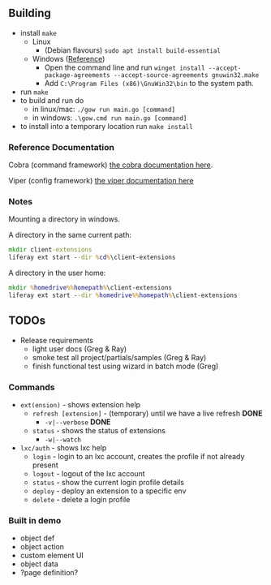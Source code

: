 ## Building

* install `make`
  * Linux
    * (Debian flavours) `sudo apt install build-essential`
  * Windows ([Reference](https://www.technewstoday.com/install-and-use-make-in-windows/))
    * Open the command line and run `winget install --accept-package-agreements --accept-source-agreements gnuwin32.make`
    * Add `C:\Program Files (x86)\GnuWin32\bin` to the system path.
* run `make`
* to build and run do
  * in linux/mac: `./gow run main.go [command]`
  * in windows: `.\gow.cmd run main.go [command]`
* to install into a temporary location run `make install`

### Reference Documentation

Cobra (command framework) [the cobra documentation here](https://github.com/spf13/cobra/blob/main/user_guide.md#using-the-cobra-library).

Viper (config framework) [the viper documentation here](https://github.com/spf13/viper#readme)

### Notes

Mounting a directory in windows.

A directory in the same current path:
```cmd
mkdir client-extensions
liferay ext start --dir %cd%\client-extensions
```

A directory in the user home:
```cmd
mkdir %homedrive%%homepath%\client-extensions
liferay ext start --dir %homedrive%%homepath%\client-extensions
```

## TODOs

* Release requirements
  * light user docs (Greg & Ray)
  * smoke test all project/partials/samples (Greg & Ray)
  * finish functional test using wizard in batch mode (Greg)

### Commands

* `ext(ension)` - shows extension help
  * `refresh [extension]` - (temporary) until we have a live refresh **DONE**
    * `-v|--verbose` **DONE**
  * `status` - shows the status of extensions
    * `-w|--watch`
* `lxc/auth` - shows lxc help
  * `login` - login to an lxc account, creates the profile if not already present
  * `logout` - logout of the lxc account
  * `status` - show the current login profile details
  * `deploy` - deploy an extension to a specific env
  * `delete` - delete a login profile

### Built in demo

* object def
* object action
* custom element UI
* object data
* ?page definition?